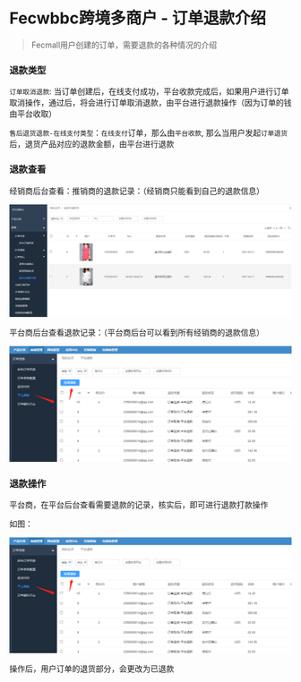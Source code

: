 Fecwbbc跨境多商户 - 订单退款介绍
================


> Fecmall用户创建的订单，需要退款的各种情况的介绍


### 退款类型

`订单取消退款`: 当订单创建后，在线支付成功，平台收款完成后，如果用户进行订单
取消操作，通过后，将会进行订单取消退款，由平台进行退款操作（因为订单的钱由平台收取）

`售后退货退款-在线支付类型`：`在线支付`订单，那么由`平台收款`, 
那么当用户发起`订单退货`后，退货产品对应的退款金额，由平台进行退款



### 退款查看

经销商后台查看：推销商的退款记录：（经销商只能看到自己的退款信息）

![xx](images/wbbc_65.png)

平台商后台查看退款记录：（平台商后台可以看到所有经销商的退款信息）

![xx](images/wbbc_64.png)




### 退款操作

平台商，在平台后台查看需要退款的记录，核实后，即可进行退款打款操作

如图：

![xx](images/wbbc_64.png)

操作后，用户订单的退货部分，会更改为已退款




